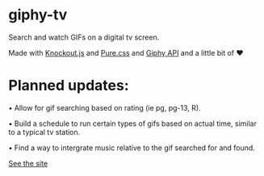 # giphy-tv


Search and watch GIFs on a digital tv screen.



Made with [Knockout.js](http://knockoutjs.com/)
and [Pure.css](https://purecss.io/)
and [Giphy API](https://developers.giphy.com/)
and a little bit of ❤️

# Planned updates:

• Allow for gif searching based on rating (ie pg, pg-13, R).

• Build a schedule to run certain types of gifs based on actual time, similar to a typical tv station.

• Find a way to intergrate music relative to the gif searched for and found.



[See the site](http://yooksel.com/giphy-tv/)
